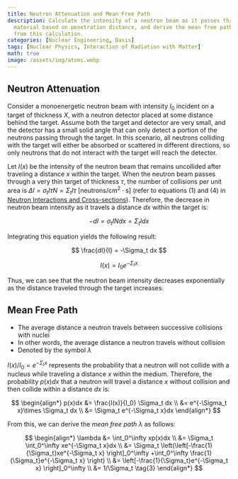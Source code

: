 ```yaml
---
title: Neutron Attenuation and Mean Free Path
description: Calculate the intensity of a neutron beam as it passes through a target
  material based on penetration distance, and derive the mean free path of neutrons
  from this calculation.
categories: [Nuclear Engineering, Basis]
tags: [Nuclear Physics, Interaction of Radiation with Matter]
math: true
image: /assets/img/atoms.webp
---
```

## Neutron Attenuation
Consider a monoenergetic neutron beam with intensity $I_0$ incident on a target of thickness $X$, with a neutron detector placed at some distance behind the target. Assume both the target and detector are very small, and the detector has a small solid angle that can only detect a portion of the neutrons passing through the target. In this scenario, all neutrons colliding with the target will either be absorbed or scattered in different directions, so only neutrons that do not interact with the target will reach the detector.

Let $I(x)$ be the intensity of the neutron beam that remains uncollided after traveling a distance $x$ within the target. When the neutron beam passes through a very thin target of thickness $\tau$, the number of collisions per unit area is $\Delta I = \sigma_t I\tau N = \Sigma_t I\tau \ \text{[neutrons/cm}^2\cdot\text{s]}$ (refer to equations (1) and (4) in [Neutron Interactions and Cross-sections](/posts/Neutron-Interactions-and-Cross-sections/#cross-section-or-microscopic-cross-section)). Therefore, the decrease in neutron beam intensity as it travels a distance $dx$ within the target is:

$$ -dI = \sigma_t IN dx = \Sigma_t I dx \tag{1} $$

Integrating this equation yields the following result:

$$ \frac{dI}{I} = -\Sigma_t dx $$

$$ I(x) = I_0e^{-\Sigma_t x} \tag{2} $$

Thus, we can see that the neutron beam intensity decreases exponentially as the distance traveled through the target increases.

## Mean Free Path
- The average distance a neutron travels between successive collisions with nuclei
- In other words, the average distance a neutron travels without collision
- Denoted by the symbol $\lambda$

$I(x)/I_0=e^{-\Sigma_t x}$ represents the probability that a neutron will not collide with a nucleus while traveling a distance $x$ within the medium. Therefore, the probability $p(x)dx$ that a neutron will travel a distance $x$ without collision and then collide within a distance $dx$ is:

$$ \begin{align*}
p(x)dx &= \frac{I(x)}{I_0} \Sigma_t dx
\\ &= e^{-\Sigma_t x}\times \Sigma_t dx
\\ &= \Sigma_t e^{-\Sigma_t x}dx
\end{align*}
$$

From this, we can derive the *mean free path* $\lambda$ as follows:

$$ \begin{align*}
\lambda &= \int_0^\infty xp(x)dx
\\ &= \Sigma_t \int_0^\infty xe^{-\Sigma_t x}dx
\\ &= \Sigma_t \left(\left[-\frac{1}{\Sigma_t}xe^{-\Sigma_t x} \right]_0^\infty +\int_0^\infty \frac{1}{\Sigma_t}e^{-\Sigma_t x} \right)
\\ &= \left[-\frac{1}{\Sigma_t}e^{-\Sigma_t x} \right]_0^\infty
\\ &= 1/\Sigma_t \tag{3}
\end{align*}
$$
